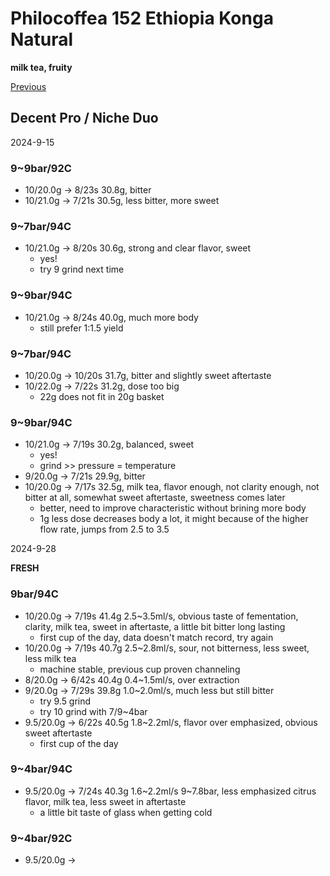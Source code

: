 # Philocoffea 152 Ethiopia Konga Natural

**milk tea, fruity**

[Previous](../../Breville-Niche/2024-9/Philocoffea-152.md)

## Decent Pro / Niche Duo

2024-9-15

### 9~9bar/92C

- 10/20.0g -> 8/23s 30.8g, bitter
- 10/21.0g -> 7/21s 30.5g, less bitter, more sweet

### 9~7bar/94C

- 10/21.0g -> 8/20s 30.6g, strong and clear flavor, sweet
  - yes!
  - try 9 grind next time

### 9~9bar/94C

- 10/21.0g -> 8/24s 40.0g, much more body
  - still prefer 1:1.5 yield

### 9~7bar/94C

- 10/20.0g -> 10/20s 31.7g, bitter and slightly sweet aftertaste
- 10/22.0g -> 7/22s 31.2g, dose too big
  - 22g does not fit in 20g basket

### 9~9bar/94C

- 10/21.0g -> 7/19s 30.2g, balanced, sweet
  - yes!
  - grind >> pressure = temperature
- 9/20.0g -> 7/21s 29.9g, bitter
- 10/20.0g -> 7/17s 32.5g, milk tea, flavor enough, not clarity enough, not bitter at all, somewhat sweet aftertaste, sweetness comes later
  - better, need to improve characteristic without brining more body
  - 1g less dose decreases body a lot, it might because of the higher flow rate, jumps from 2.5 to 3.5

2024-9-28

**FRESH**

### 9bar/94C

- 10/20.0g -> 7/19s 41.4g 2.5\~3.5ml/s, obvious taste of fementation, clarity, milk tea, sweet in aftertaste, a little bit bitter long lasting
  - first cup of the day, data doesn't match record, try again
- 10/20.0g -> 7/19s 40.7g 2.5\~2.8ml/s, sour, not bitterness, less sweet, less milk tea
  - machine stable, previous cup proven channeling
- 8/20.0g -> 6/42s 40.4g 0.4\~1.5ml/s, over extraction
- 9/20.0g -> 7/29s 39.8g 1.0\~2.0ml/s, much less but still bitter
  - try 9.5 grind
  - try 10 grind with 7/9\~4bar
- 9.5/20.0g -> 6/22s 40.5g 1.8\~2.2ml/s, flavor over emphasized, obvious sweet aftertaste
  - first cup of the day

### 9~4bar/94C

- 9.5/20.0g -> 7/24s 40.3g 1.6\~2.2ml/s 9\~7.8bar, less emphasized citrus flavor, milk tea, less sweet in aftertaste
  - a little bit taste of glass when getting cold

### 9~4bar/92C

- 9.5/20.0g -> 
